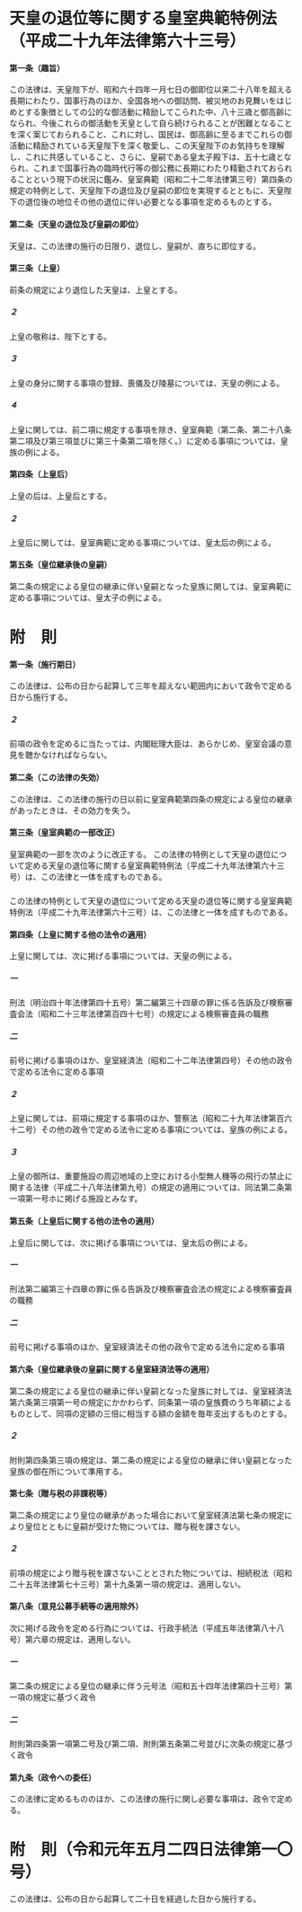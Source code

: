 # 天皇の退位等に関する皇室典範特例法（平成二十九年法律第六十三号）
#### 第一条（趣旨）
この法律は、天皇陛下が、昭和六十四年一月七日の御即位以来二十八年を超える長期にわたり、国事行為のほか、全国各地への御訪問、被災地のお見舞いをはじめとする象徴としての公的な御活動に精励してこられた中、八十三歳と御高齢になられ、今後これらの御活動を天皇として自ら続けられることが困難となることを深く案じておられること、これに対し、国民は、御高齢に至るまでこれらの御活動に精励されている天皇陛下を深く敬愛し、この天皇陛下のお気持ちを理解し、これに共感していること、さらに、皇嗣である皇太子殿下は、五十七歳となられ、これまで国事行為の臨時代行等の御公務に長期にわたり精勤されておられることという現下の状況に鑑み、皇室典範（昭和二十二年法律第三号）第四条の規定の特例として、天皇陛下の退位及び皇嗣の即位を実現するとともに、天皇陛下の退位後の地位その他の退位に伴い必要となる事項を定めるものとする。
#### 第二条（天皇の退位及び皇嗣の即位）
天皇は、この法律の施行の日限り、退位し、皇嗣が、直ちに即位する。
#### 第三条（上皇）
前条の規定により退位した天皇は、上皇とする。
##### ２
上皇の敬称は、陛下とする。
##### ３
上皇の身分に関する事項の登録、喪儀及び陵墓については、天皇の例による。
##### ４
上皇に関しては、前二項に規定する事項を除き、皇室典範（第二条、第二十八条第二項及び第三項並びに第三十条第二項を除く。）に定める事項については、皇族の例による。
#### 第四条（上皇后）
上皇の后は、上皇后とする。
##### ２
上皇后に関しては、皇室典範に定める事項については、皇太后の例による。
#### 第五条（皇位継承後の皇嗣）
第二条の規定による皇位の継承に伴い皇嗣となった皇族に関しては、皇室典範に定める事項については、皇太子の例による。
# 附　則
#### 第一条（施行期日）
この法律は、公布の日から起算して三年を超えない範囲内において政令で定める日から施行する。
##### ２
前項の政令を定めるに当たっては、内閣総理大臣は、あらかじめ、皇室会議の意見を聴かなければならない。
#### 第二条（この法律の失効）
この法律は、この法律の施行の日以前に皇室典範第四条の規定による皇位の継承があったときは、その効力を失う。
#### 第三条（皇室典範の一部改正）
皇室典範の一部を次のように改正する。
この法律の特例として天皇の退位について定める天皇の退位等に関する皇室典範特例法（平成二十九年法律第六十三号）は、この法律と一体を成すものである。
##### 
この法律の特例として天皇の退位について定める天皇の退位等に関する皇室典範特例法（平成二十九年法律第六十三号）は、この法律と一体を成すものである。
#### 第四条（上皇に関する他の法令の適用）
上皇に関しては、次に掲げる事項については、天皇の例による。
##### 一
刑法（明治四十年法律第四十五号）第二編第三十四章の罪に係る告訴及び検察審査会法（昭和二十三年法律第百四十七号）の規定による検察審査員の職務
##### 二
前号に掲げる事項のほか、皇室経済法（昭和二十二年法律第四号）その他の政令で定める法令に定める事項
##### ２
上皇に関しては、前項に規定する事項のほか、警察法（昭和二十九年法律第百六十二号）その他の政令で定める法令に定める事項については、皇族の例による。
##### ３
上皇の御所は、重要施設の周辺地域の上空における小型無人機等の飛行の禁止に関する法律（平成二十八年法律第九号）の規定の適用については、同法第二条第一項第一号ホに掲げる施設とみなす。
#### 第五条（上皇后に関する他の法令の適用）
上皇后に関しては、次に掲げる事項については、皇太后の例による。
##### 一
刑法第二編第三十四章の罪に係る告訴及び検察審査会法の規定による検察審査員の職務
##### 二
前号に掲げる事項のほか、皇室経済法その他の政令で定める法令に定める事項
#### 第六条（皇位継承後の皇嗣に関する皇室経済法等の適用）
第二条の規定による皇位の継承に伴い皇嗣となった皇族に対しては、皇室経済法第六条第三項第一号の規定にかかわらず、同条第一項の皇族費のうち年額によるものとして、同項の定額の三倍に相当する額の金額を毎年支出するものとする。
##### ２
附則第四条第三項の規定は、第二条の規定による皇位の継承に伴い皇嗣となった皇族の御在所について準用する。
#### 第七条（贈与税の非課税等）
第二条の規定により皇位の継承があった場合において皇室経済法第七条の規定により皇位とともに皇嗣が受けた物については、贈与税を課さない。
##### ２
前項の規定により贈与税を課さないこととされた物については、相続税法（昭和二十五年法律第七十三号）第十九条第一項の規定は、適用しない。
#### 第八条（意見公募手続等の適用除外）
次に掲げる政令を定める行為については、行政手続法（平成五年法律第八十八号）第六章の規定は、適用しない。
##### 一
第二条の規定による皇位の継承に伴う元号法（昭和五十四年法律第四十三号）第一項の規定に基づく政令
##### 二
附則第四条第一項第二号及び第二項、附則第五条第二号並びに次条の規定に基づく政令
#### 第九条（政令への委任）
この法律に定めるもののほか、この法律の施行に関し必要な事項は、政令で定める。
# 附　則（令和元年五月二四日法律第一〇号）
この法律は、公布の日から起算して二十日を経過した日から施行する。
